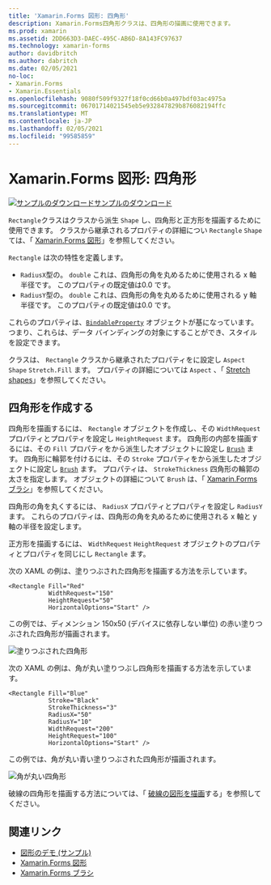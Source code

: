 ```yaml
---
title: 'Xamarin.Forms 図形: 四角形'
description: Xamarin.Forms四角形クラスは、四角形の描画に使用できます。
ms.prod: xamarin
ms.assetid: 2DD663D3-DAEC-495C-AB6D-8A143FC97637
ms.technology: xamarin-forms
author: davidbritch
ms.author: dabritch
ms.date: 02/05/2021
no-loc:
- Xamarin.Forms
- Xamarin.Essentials
ms.openlocfilehash: 9080f509f9327f18f0cd66b0a497bdf03ac4975a
ms.sourcegitcommit: 06701714021545eb5e932847829b876082194ffc
ms.translationtype: MT
ms.contentlocale: ja-JP
ms.lasthandoff: 02/05/2021
ms.locfileid: "99585859"
---
```

# <a name="xamarinforms-shapes-rectangle"></a>Xamarin.Forms 図形: 四角形

[![サンプルのダウンロード](~/media/shared/download.png)サンプルのダウンロード](/samples/xamarin/xamarin-forms-samples/userinterface-shapesdemos/)

`Rectangle`クラスはクラスから派生 `Shape` し、四角形と正方形を描画するために使用できます。 クラスから継承されるプロパティの詳細につい `Rectangle` `Shape` ては、「 [ Xamarin.Forms 図形](index.md)」を参照してください。

`Rectangle` は次の特性を定義します。

- `RadiusX`型の。 `double` これは、四角形の角を丸めるために使用される x 軸半径です。 このプロパティの既定値は0.0 です。
- `RadiusY`型の。 `double` これは、四角形の角を丸めるために使用される y 軸半径です。 このプロパティの既定値は0.0 です。

これらのプロパティは、[`BindableProperty`](xref:Xamarin.Forms.BindableProperty) オブジェクトが基になっています。つまり、これらは、データ バインディングの対象にすることができ、スタイルを設定できます。

クラスは、 `Rectangle` クラスから継承されたプロパティをに設定し `Aspect` `Shape` `Stretch.Fill` ます。 プロパティの詳細については `Aspect` 、「 [Stretch shapes](index.md#stretch-shapes)」を参照してください。

## <a name="create-a-rectangle"></a>四角形を作成する

四角形を描画するには、 `Rectangle` オブジェクトを作成し、その `WidthRequest` プロパティとプロパティを設定し `HeightRequest` ます。 四角形の内部を描画するには、その `Fill` プロパティをから派生したオブジェクトに設定し [`Brush`](xref:Xamarin.Forms.Brush) ます。 四角形に輪郭を付けるには、その `Stroke` プロパティをから派生したオブジェクトに設定し [`Brush`](xref:Xamarin.Forms.Brush) ます。 プロパティは、 `StrokeThickness` 四角形の輪郭の太さを指定します。 オブジェクトの詳細について `Brush` は、「 [ Xamarin.Forms ブラシ](~/xamarin-forms/user-interface/brushes/index.md)」を参照してください。

四角形の角を丸くするには、 `RadiusX` プロパティとプロパティを設定し `RadiusY` ます。 これらのプロパティは、四角形の角を丸めるために使用される x 軸と y 軸の半径を設定します。

正方形を描画するには、 `WidthRequest` `HeightRequest` オブジェクトのプロパティとプロパティを同じにし `Rectangle` ます。

次の XAML の例は、塗りつぶされた四角形を描画する方法を示しています。

```xaml
<Rectangle Fill="Red"
           WidthRequest="150"
           HeightRequest="50"
           HorizontalOptions="Start" />
```

この例では、ディメンション 150x50 (デバイスに依存しない単位) の赤い塗りつぶされた四角形が描画されます。

![塗りつぶされた四角形](rectangle-images/filled.png "塗りつぶされた四角形")

次の XAML の例は、角が丸い塗りつぶし四角形を描画する方法を示しています。

```xaml
<Rectangle Fill="Blue"
           Stroke="Black"
           StrokeThickness="3"
           RadiusX="50"
           RadiusY="10"
           WidthRequest="200"
           HeightRequest="100"
           HorizontalOptions="Start" />
```

この例では、角が丸い青い塗りつぶされた四角形が描画されます。

![角が丸い四角形](rectangle-images/rounded.png "角が丸い四角形")

破線の四角形を描画する方法については、「 [破線の図形を描画](index.md#draw-dashed-shapes)する」を参照してください。

## <a name="related-links"></a>関連リンク

- [図形のデモ (サンプル)](/samples/xamarin/xamarin-forms-samples/userinterface-shapesdemos/)
- [Xamarin.Forms 図形](index.md)
- [Xamarin.Forms ブラシ](~/xamarin-forms/user-interface/brushes/index.md)
